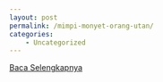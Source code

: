 ```yaml
---
layout: post
permalink: /mimpi-monyet-orang-utan/
categories:
    - Uncategorized
---
```


[Baca Selengkapnya](/10)